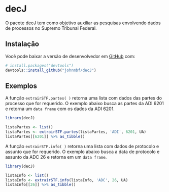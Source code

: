 
<!-- README.md is generated from README.Rmd. Please edit that file -->

# decJ

<!-- badges: start -->
<!-- badges: end -->

O pacote decJ tem como objetivo auxiliar as pesquisas envolvendo dados
de processos no Supremo Tribunal Federal.

## Instalação

Você pode baixar a versão de desenvolvedor em
[GitHub](https://github.com/johnmbf/decJ) com:

``` r
# install.packages("devtools")
devtools::install_github("johnmbf/decJ")
```

## Exemplos

A função `extrairSTF.partes( )` retorna uma lista com dados das partes
do processo que for requerido. O exemplo abaixo busca as partes da ADI
6201 e retorna um `data frame` com os dados da ADI 6201.

``` r
library(decJ)

listaPartes <- list()
listaPartes <- extrairSTF.partes(listaPartes, 'ADI', 6201, UA)
listaPartes[[6201]] %>% as_tibble()
```

A função `extrairSTF.info( )` retorna uma lista com dados de protocolo e
assunto que for requerido. O exemplo abaixo busca a data de protocolo e
assunto da ADC 26 e retorna em um `data frame`.

``` r
library(decJ)

listaInfo <- list()
listaInfo <- extrairSTF.info(listaInfo, 'ADC', 26, UA)
listaInfo[[26]] %>% as_tibble()
```
